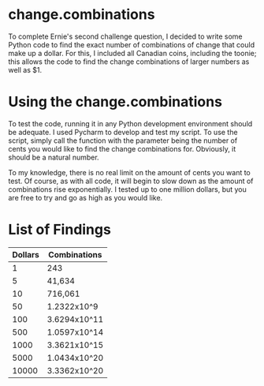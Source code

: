 # change.combinations

  To complete Ernie's second challenge question, I decided to write some Python code to find the exact number of combinations of change that could make up a dollar. For this, I included all Canadian coins, including the toonie; this allows the code to find the change combinations of larger numbers as well as $1. 

# Using the change.combinations
  To test the code, running it in any Python development environment should be adequate. I used Pycharm to develop and test my script. To use the script, simply call the function <getChangeMethods> with the parameter being the number of cents you would like to find the change combinations for. Obviously, it should be a natural number. 
  
  To my knowledge, there is no real limit on the amount of cents you want to test. Of course, as with all code, it will begin to slow down as the amount of combinations rise exponentially. I tested up to one million dollars, but you are free to try and go as high as you would like. 
 
# List of Findings
| Dollars | Combinations |
|---------|--------------|
| 1       | 243          |
| 5       | 41,634       |
| 10      | 716,061      |
| 50      | 1.2322x10^9  |
| 100     | 3.6294x10^11 |
| 500     | 1.0597x10^14 |
| 1000    | 3.3621x10^15 |
| 5000    | 1.0434x10^20 |
| 10000   | 3.3362x10^20 |
